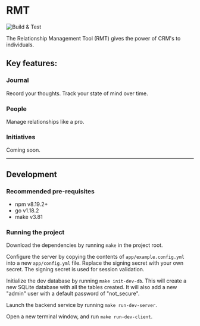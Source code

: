# RMT
![Build & Test](https://github.com/reyesml/RMT/actions/workflows/build_and_test.yml/badge.svg)


The Relationship Management Tool (RMT) gives the power of CRM's to individuals.

## Key features:
### Journal
Record your thoughts. Track your state of mind over time.

### People
Manage relationships like a pro.

### Initiatives
Coming soon.
___

## Development

### Recommended pre-requisites
- npm v8.19.2+
- go v1.18.2
- make v3.81

### Running the project

Download the dependencies by running `make` in the project root.

Configure the server by copying the contents of `app/example.config.yml` into a new `app/config.yml` file.
Replace the signing secret with your own secret. The signing secret is used for session validation.

Initialize the dev database by running `make init-dev-db`. This will create a new SQLite database with all the tables
created. It will also add a new "admin" user with a default password of "not_secure".

Launch the backend service by running `make run-dev-server`.

Open a new terminal window, and run `make run-dev-client`.